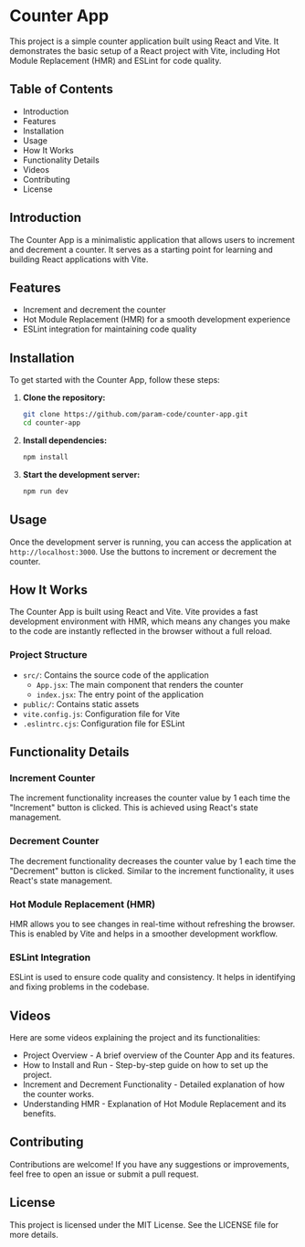 # Counter App

This project is a simple counter application built using React and Vite. It demonstrates the basic setup of a React project with Vite, including Hot Module Replacement (HMR) and ESLint for code quality.

## Table of Contents

- Introduction
- Features
- Installation
- Usage
- How It Works
- Functionality Details
- Videos
- Contributing
- License

## Introduction

The Counter App is a minimalistic application that allows users to increment and decrement a counter. It serves as a starting point for learning and building React applications with Vite.

## Features

- Increment and decrement the counter
- Hot Module Replacement (HMR) for a smooth development experience
- ESLint integration for maintaining code quality

## Installation

To get started with the Counter App, follow these steps:

1. **Clone the repository:**

   ```bash
   git clone https://github.com/param-code/counter-app.git
   cd counter-app
   ```

2. **Install dependencies:**

   ```bash
   npm install
   ```

3. **Start the development server:**
   ```bash
   npm run dev
   ```

## Usage

Once the development server is running, you can access the application at `http://localhost:3000`. Use the buttons to increment or decrement the counter.

## How It Works

The Counter App is built using React and Vite. Vite provides a fast development environment with HMR, which means any changes you make to the code are instantly reflected in the browser without a full reload.

### Project Structure

- `src/`: Contains the source code of the application
  - `App.jsx`: The main component that renders the counter
  - `index.jsx`: The entry point of the application
- `public/`: Contains static assets
- `vite.config.js`: Configuration file for Vite
- `.eslintrc.cjs`: Configuration file for ESLint

## Functionality Details

### Increment Counter

The increment functionality increases the counter value by 1 each time the "Increment" button is clicked. This is achieved using React's state management.

### Decrement Counter

The decrement functionality decreases the counter value by 1 each time the "Decrement" button is clicked. Similar to the increment functionality, it uses React's state management.

### Hot Module Replacement (HMR)

HMR allows you to see changes in real-time without refreshing the browser. This is enabled by Vite and helps in a smoother development workflow.

### ESLint Integration

ESLint is used to ensure code quality and consistency. It helps in identifying and fixing problems in the codebase.

## Videos

Here are some videos explaining the project and its functionalities:

- Project Overview - A brief overview of the Counter App and its features.
- How to Install and Run - Step-by-step guide on how to set up the project.
- Increment and Decrement Functionality - Detailed explanation of how the counter works.
- Understanding HMR - Explanation of Hot Module Replacement and its benefits.

## Contributing

Contributions are welcome! If you have any suggestions or improvements, feel free to open an issue or submit a pull request.

## License

This project is licensed under the MIT License. See the LICENSE file for more details.
